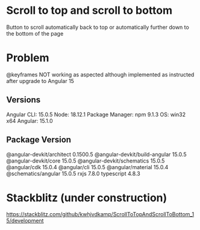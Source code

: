 # Scroll to top and scroll to bottom
Button to scroll automatically back to top or automatically further down to the bottom of the page

# Problem
@keyframes NOT working as aspected although implemented as instructed after upgrade to Angular 15

## Versions
Angular CLI: 15.0.5
Node: 18.12.1
Package Manager: npm 9.1.3
OS: win32 x64
Angular: 15.1.0

Package                         Version
---------------------------------------------------------
@angular-devkit/architect       0.1500.5
@angular-devkit/build-angular   15.0.5
@angular-devkit/core            15.0.5
@angular-devkit/schematics      15.0.5
@angular/cdk                    15.0.4
@angular/cli                    15.0.5
@angular/material               15.0.4
@schematics/angular             15.0.5
rxjs                            7.8.0
typescript                      4.8.3


# Stackblitz (under construction)
https://stackblitz.com/github/kwhjvdkamp/ScrollToTopAndScrollToBottom_15/development
